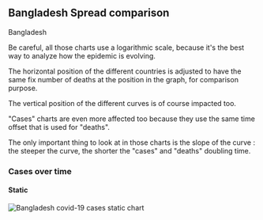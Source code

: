 ## Bangladesh Spread comparison 

Bangladesh



Be careful, all those charts use a logarithmic scale, because it's the best way to analyze how the epidemic is evolving.
 
The horizontal position of the different countries is adjusted to have the same fix number of deaths at the position in the graph, for comparison purpose.

The vertical position of the different curves is of course impacted too.

"Cases" charts are even more affected too because they use the same time offset that is used for "deaths".

The only important thing to look at in those charts is the slope of the curve : the steeper the curve, the shorter the "cases" and "deaths" doubling time.



 
### Cases over time
 
#### Static
![Bangladesh covid-19 cases static chart](https://raw.githubusercontent.com/madlag/coronavirus_study/master/notebooks/graphs/2020-03-20/countries/Bangladesh/2020-03-20_Bangladesh_deaths.png "Bangladesh covid-19 cases static chart")   

